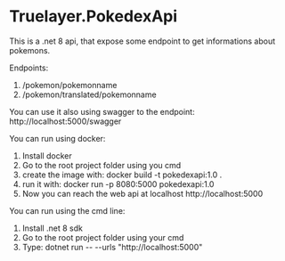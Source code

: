 # Truelayer.PokedexApi

This is a .net 8 api, that expose some endpoint to get informations about pokemons.

Endpoints:
1. /pokemon/pokemonname
2. /pokemon/translated/pokemonname

You can use it also using swagger to the endpoint: http://localhost:5000/swagger

You can run using docker:
1. Install docker
2. Go to the root project folder using you cmd
3. create the image with: docker build -t pokedexapi:1.0 .
4. run it with: docker run -p 8080:5000 pokedexapi:1.0
5. Now you can reach the web api at localhost http://localhost:5000

You can run using the cmd line:
1. Install .net 8 sdk
2. Go to the root project folder using your cmd
3. Type: dotnet run -- --urls "http://localhost:5000" 
